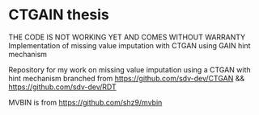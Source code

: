 # CTGAIN thesis 
THE CODE IS NOT WORKING YET AND COMES WITHOUT WARRANTY 
Implementation of missing value imputation with CTGAN using GAIN hint mechanism 

Repository for my work on missing value imputation using a CTGAN with hint mechanism
branched from https://github.com/sdv-dev/CTGAN && https://github.com/sdv-dev/RDT

MVBIN is from https://github.com/shz9/mvbin
